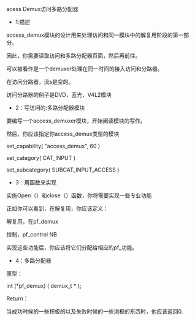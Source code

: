 acess Demux访问多路分配器

*  1:描述

access_demux模块的设计用来处理访问和同一模块中的解复用阶段的第一部分。        

因此，你需要读取访问和多路分配器页面，然后再前往。
 
可以被看作是一个demuxer处理在同一时间的接入访问和分路器。

在访问分路器，流s是空的。

访问分路器的例子是DVD，蓝光，V4L2模块

*  2：写访问的:多路分配器模块

要编写一个access_demuxer模块，开始阅读模块的写作。

然后，你应该指定你access_demux类型的模块

set_capability( "access_demux", 60 )

set_category( CAT_INPUT )

set_subcategory( SUBCAT_INPUT_ACCESS )

*  3：用函数来实现

实施Open（）和close（）函数，你将需要实现一些专业功能

正如你可以看到，在解复用，你应该定义：

解复用，在pf_demux

控制，pf_control NB

实现这些功能后，你应该将它们分配给相应的pf_功能。
   
*  4：多路分配器 

原型：

int (*pf_demux)  ( demux_t * );    

Return：   

当成功时候的一些积极的以及失败时候的一些消极的东西时，他应该返回0.

